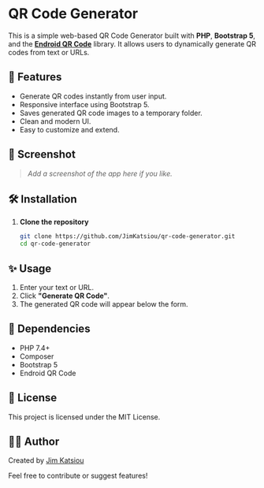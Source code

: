 # QR Code Generator

This is a simple web-based QR Code Generator built with **PHP**, **Bootstrap 5**, and the **[Endroid QR Code](https://github.com/endroid/qr-code)** library. It allows users to dynamically generate QR codes from text or URLs.

## 🚀 Features

- Generate QR codes instantly from user input.
- Responsive interface using Bootstrap 5.
- Saves generated QR code images to a temporary folder.
- Clean and modern UI.
- Easy to customize and extend.

## 📸 Screenshot

> *Add a screenshot of the app here if you like.*


## 🛠️ Installation

1. **Clone the repository**

   ```bash
   git clone https://github.com/JimKatsiou/qr-code-generator.git
   cd qr-code-generator


## ✨ Usage

1. Enter your text or URL.
2. Click **"Generate QR Code"**.
3. The generated QR code will appear below the form.

## 🧩 Dependencies

- PHP 7.4+
- Composer
- Bootstrap 5
- Endroid QR Code

## 📄 License

This project is licensed under the MIT License.

## 👨‍💻 Author

Created by [Jim Katsiou](https://github.com/JimKatsiou)

Feel free to contribute or suggest features!
